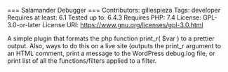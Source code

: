 === Salamander Debugger ===
Contributors: gillespieza
Tags: developer
Requires at least: 6.1
Tested up to: 6.4.3
Requires PHP: 7.4
License: GPL-3.0-or-later
License URI: https://www.gnu.org/licenses/gpl-3.0.html

A simple plugin that formats the php function print_r( $var ) to a prettier output. Also, ways to do this on a live site (outputs the print_r argument to an HTML comment, print a message to the WordPress debug.log file, or print list of all the functions/filters applied to a filter.
